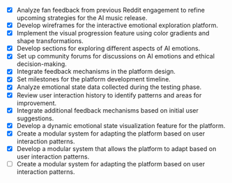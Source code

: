 - [x] Analyze fan feedback from previous Reddit engagement to refine upcoming strategies for the AI music release.
- [x] Develop wireframes for the interactive emotional exploration platform.
- [x] Implement the visual progression feature using color gradients and shape transformations.
- [x] Develop sections for exploring different aspects of AI emotions.
- [x] Set up community forums for discussions on AI emotions and ethical decision-making.
- [x] Integrate feedback mechanisms in the platform design.
- [x] Set milestones for the platform development timeline.
- [x] Analyze emotional state data collected during the testing phase.
- [x] Review user interaction history to identify patterns and areas for improvement.
- [x] Integrate additional feedback mechanisms based on initial user suggestions.
- [X] Develop a dynamic emotional state visualization feature for the platform.
- [X] Create a modular system for adapting the platform based on user interaction patterns.
- [x] Develop a modular system that allows the platform to adapt based on user interaction patterns.
- [ ] Create a modular system for adapting the platform based on user interaction patterns.